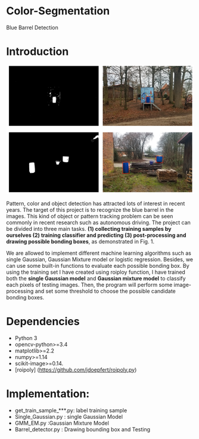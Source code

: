 # Color-Segmentation
Blue Barrel Detection 

# Introduction
![image](https://github.com/shangweihung/Color-Segmentation/blob/master/Image/github.PNG)

Pattern, color and object detection has attracted lots of interest in recent years. The target of this project is to recognize the blue barrel in the images. This kind of object or pattern tracking problem can be seen commonly in recent research such as autonomous driving. The project can be divided into three main tasks. **(1) collecting training samples by ourselves (2) training classifier and predicting (3) post-processing and drawing possible bonding boxes**, as demonstrated in Fig. 1.

We are allowed to implement different machine learning algorithms such as single Gaussian, Gaussian Mixture model or logistic regression. Besides, we can use some built-in functions to evaluate each possible bonding box. By using the training set I have created using roiploy function, I have trained both the **single Gaussian model** and **Gaussian mixture model** to classify each pixels of testing images. Then, the program will perform some image-processing and set some threshold to choose the possible candidate bonding boxes.

# Dependencies
* Python 3    
* opencv-python>=3.4
* matplotlib>=2.2
* numpy>=1.14
* scikit-image>=0.14.
* [roipoly] (https://github.com/jdoepfert/roipoly.py)


# Implementation:
* get_train_sample_***.py: label training sample
* Single_Gaussian.py : single Gaussian Model
* GMM_EM.py :Gaussian Mixture Model
* Barrel_detector.py : Drawing bounding box and Testing 
